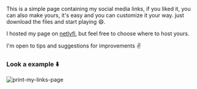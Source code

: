 This is a simple page containing my social media links, 
if you liked it, you can also make yours, it's easy and you can customize it your way.
just download the files and start playing :smile:.

I hosted my page on <a href="https://app.netlify.com/">netlyfi</a>, but feel free to choose where to host yours.

I'm open to tips and suggestions for improvements :v:
 
### Look a example :arrow_down:
 
<img src="https://i.ibb.co/d0C9WPh/print-my-links-page.jpg" alt="print-my-links-page" border="0">
 

